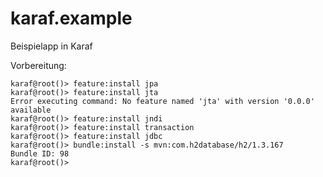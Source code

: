 karaf.example
=============

Beispielapp in Karaf

Vorbereitung:

	karaf@root()> feature:install jpa
	karaf@root()> feature:install jta
	Error executing command: No feature named 'jta' with version '0.0.0' available
	karaf@root()> feature:install jndi
	karaf@root()> feature:install transaction
	karaf@root()> feature:install jdbc
	karaf@root()> bundle:install -s mvn:com.h2database/h2/1.3.167
	Bundle ID: 98
	karaf@root()> 

